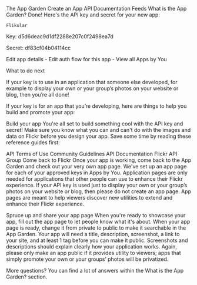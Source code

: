 
The App Garden
Create an App API Documentation Feeds   What is the App Garden?
Done! Here's the API key and secret for your new app:

    Flikular
Key:
d5d6deac9d1df2288e207c0f2498ea7d

Secret:
df83cf04b04114cc

Edit app details - Edit auth flow for this app - View all Apps by You

What to do next

If your key is to use in an application that someone else developed, for example to display your own or your group’s photos on your website or blog, then you’re all done!

If your key is for an app that you’re developing, here are things to help you build and promote your app:

Build your app
You're all set to build something cool with the API key and secret! Make sure you know what you can and can't do with the images and data on Flickr before you design your app. Save some time by reading these reference guides first:

API Terms of Use
Community Guidelines
API Documentation
Flickr API Group
Come back to Flickr
Once your app is working, come back to the App Garden and check out your very own app page. We've set up an app page for each of your approved keys in Apps by You. Application pages are only needed for applications that other people can use to enhance their Flickr experience. If your API key is used just to display your own or your group’s photos on your website or blog, then please do not create an app page. App pages are meant to help viewers discover new utilities to extend and enhance their Flickr experience.

Spruce up and share your app page
When you're ready to showcase your app, fill out the app page to let people know what it's about. When your app page is ready, change it from private to public to make it searchable in the App Garden. Your app will need a title, description, screenshot, a link to your site, and at least 1 tag before you can make it public. Screenshots and descriptions should explain clearly how your application works. Again, please only make an app public if it provides utility to viewers; apps that simply promote your own or your groups’ photos will be privatized.

More questions?
You can find a lot of answers within the What is the App Garden? section.